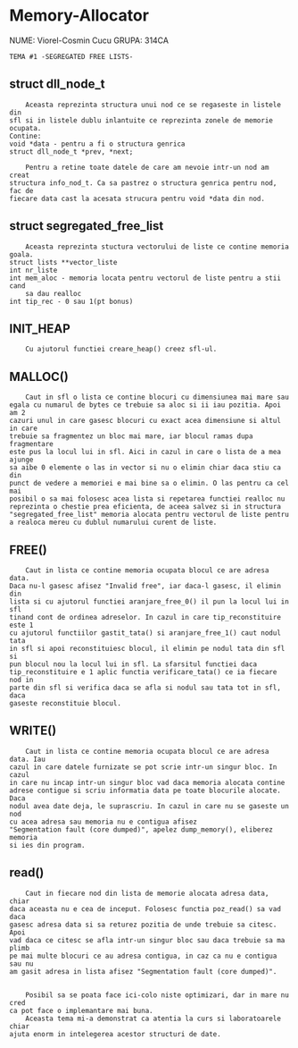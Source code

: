 # Memory-Allocator
NUME: Viorel-Cosmin Cucu
GRUPA: 314CA

    TEMA #1 -SEGREGATED FREE LISTS-

## struct dll_node_t

        Aceasta reprezinta structura unui nod ce se regaseste in listele din
    sfl si in listele dublu inlantuite ce reprezinta zonele de memorie ocupata.
    Contine:
    void *data - pentru a fi o structura genrica
    struct dll_node_t *prev, *next;
    
        Pentru a retine toate datele de care am nevoie intr-un nod am creat 
    structura info_nod_t. Ca sa pastrez o structura genrica pentru nod, fac de 
    fiecare data cast la acesata strucura pentru void *data din nod.


 ## struct segregated_free_list

        Aceasta reprezinta stuctura vectorului de liste ce contine memoria
    goala.
    struct lists **vector_liste  
	int nr_liste 
	int mem_aloc - memoria locata pentru vectorul de liste pentru a stii cand 
        sa dau realloc
	int tip_rec - 0 sau 1(pt bonus)

 ## INIT_HEAP
        Cu ajutorul functiei creare_heap() creez sfl-ul.

## MALLOC()

        Caut in sfl o lista ce contine blocuri cu dimensiunea mai mare sau 
    egala cu numarul de bytes ce trebuie sa aloc si ii iau pozitia. Apoi am 2 
    cazuri unul in care gasesc blocuri cu exact acea dimensiune si altul in care
    trebuie sa fragmentez un bloc mai mare, iar blocul ramas dupa fragmentare
    este pus la locul lui in sfl. Aici in cazul in care o lista de a mea ajunge
    sa aibe 0 elemente o las in vector si nu o elimin chiar daca stiu ca din
    punct de vedere a memoriei e mai bine sa o elimin. O las pentru ca cel mai 
    posibil o sa mai folosesc acea lista si repetarea functiei realloc nu 
    reprezinta o chestie prea eficienta, de aceea salvez si in structura
    "segregated_free_list" memoria alocata pentru vectorul de liste pentru 
    a realoca mereu cu dublul numarului curent de liste.


## FREE()

        Caut in lista ce contine memoria ocupata blocul ce are adresa data.
    Daca nu-l gasesc afisez "Invalid free", iar daca-l gasesc, il elimin din
    lista si cu ajutorul functiei aranjare_free_0() il pun la locul lui in sfl
    tinand cont de ordinea adreselor. In cazul in care tip_reconstituire este 1
    cu ajutorul functiilor gastit_tata() si aranjare_free_1() caut nodul tata 
    in sfl si apoi reconstituiesc blocul, il elimin pe nodul tata din sfl si 
    pun blocul nou la locul lui in sfl. La sfarsitul functiei daca 
    tip_reconstituire e 1 aplic functia verificare_tata() ce ia fiecare nod in
    parte din sfl si verifica daca se afla si nodul sau tata tot in sfl, daca
    gaseste reconstituie blocul.

## WRITE()

        Caut in lista ce contine memoria ocupata blocul ce are adresa data. Iau
    cazul in care datele furnizate se pot scrie intr-un singur bloc. In cazul 
    in care nu incap intr-un singur bloc vad daca memoria alocata contine 
    adrese contigue si scriu informatia data pe toate blocurile alocate. Daca
    nodul avea date deja, le suprascriu. In cazul in care nu se gaseste un nod
    cu acea adresa sau memoria nu e contigua afisez 
    "Segmentation fault (core dumped)", apelez dump_memory(), eliberez memoria
    si ies din program.

## read()
        Caut in fiecare nod din lista de memorie alocata adresa data, chiar
    daca aceasta nu e cea de inceput. Folosesc functia poz_read() sa vad daca 
    gasesc adresa data si sa returez pozitia de unde trebuie sa citesc. Apoi 
    vad daca ce citesc se afla intr-un singur bloc sau daca trebuie sa ma plimb
    pe mai multe blocuri ce au adresa contigua, in caz ca nu e contigua sau nu
    am gasit adresa in lista afisez "Segmentation fault (core dumped)".


        Posibil sa se poata face ici-colo niste optimizari, dar in mare nu cred
    ca pot face o implemantare mai buna.
        Aceasta tema mi-a demonstrat ca atentia la curs si laboratoarele chiar
    ajuta enorm in intelegerea acestor structuri de date.
    
